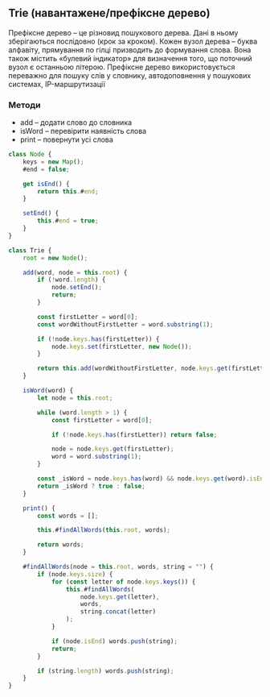 ## Trie (навантажене/префіксне дерево)

Префіксне дерево – це різновид пошукового дерева. Дані в ньому зберігаються послідовно (крок за кроком). Кожен вузол дерева – буква алфавіту, прямування по гілці призводить до формування слова. Вона також містить «булевий індикатор» для визначення того, що поточний вузол є останньою літерою. Префіксне дерево використовується переважно для пошуку слів у словнику, автодоповнення у пошукових системах, IP-маршрутизації

### Методи

-   add – додати слово до словника
-   isWord – перевірити наявність слова
-   print – повернути усі слова

```js
class Node {
    keys = new Map();
    #end = false;

    get isEnd() {
        return this.#end;
    }

    setEnd() {
        this.#end = true;
    }
}

class Trie {
    root = new Node();

    add(word, node = this.root) {
        if (!word.length) {
            node.setEnd();
            return;
        }

        const firstLetter = word[0];
        const wordWithoutFirstLetter = word.substring(1);

        if (!node.keys.has(firstLetter)) {
            node.keys.set(firstLetter, new Node());
        }

        return this.add(wordWithoutFirstLetter, node.keys.get(firstLetter));
    }

    isWord(word) {
        let node = this.root;

        while (word.length > 1) {
            const firstLetter = word[0];

            if (!node.keys.has(firstLetter)) return false;

            node = node.keys.get(firstLetter);
            word = word.substring(1);
        }

        const _isWord = node.keys.has(word) && node.keys.get(word).isEnd;
        return _isWord ? true : false;
    }

    print() {
        const words = [];

        this.#findAllWords(this.root, words);

        return words;
    }

    #findAllWords(node = this.root, words, string = "") {
        if (node.keys.size) {
            for (const letter of node.keys.keys()) {
                this.#findAllWords(
                    node.keys.get(letter),
                    words,
                    string.concat(letter)
                );
            }

            if (node.isEnd) words.push(string);
            return;
        }

        if (string.length) words.push(string);
    }
}
```
